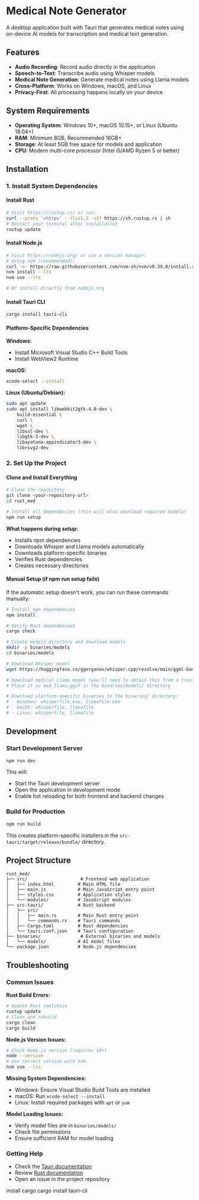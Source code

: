 # Medical Note Generator

A desktop application built with Tauri that generates medical notes using on-device AI models for transcription and medical text generation.

## Features

- **Audio Recording**: Record audio directly in the application
- **Speech-to-Text**: Transcribe audio using Whisper models
- **Medical Note Generation**: Generate medical notes using Llama models
- **Cross-Platform**: Works on Windows, macOS, and Linux
- **Privacy-First**: All processing happens locally on your device

## System Requirements

- **Operating System**: Windows 10+, macOS 10.15+, or Linux (Ubuntu 18.04+)
- **RAM**: Minimum 8GB, Recommended 16GB+
- **Storage**: At least 5GB free space for models and application
- **CPU**: Modern multi-core processor (Intel i5/AMD Ryzen 5 or better)

## Installation

### 1. Install System Dependencies

#### Install Rust

```bash
# Visit https://rustup.rs/ or run:
curl --proto '=https' --tlsv1.2 -sSf https://sh.rustup.rs | sh
# Restart your terminal after installation
rustup update
```

#### Install Node.js

```bash
# Visit https://nodejs.org/ or use a version manager:
# Using nvm (recommended):
curl -o- https://raw.githubusercontent.com/nvm-sh/nvm/v0.39.0/install.sh | bash
nvm install --lts
nvm use --lts

# Or install directly from nodejs.org
```

#### Install Tauri CLI

```bash
cargo install tauri-cli
```

#### Platform-Specific Dependencies

**Windows:**

- Install Microsoft Visual Studio C++ Build Tools
- Install WebView2 Runtime

**macOS:**

```bash
xcode-select --install
```

**Linux (Ubuntu/Debian):**

```bash
sudo apt update
sudo apt install libwebkit2gtk-4.0-dev \
    build-essential \
    curl \
    wget \
    libssl-dev \
    libgtk-3-dev \
    libayatana-appindicator3-dev \
    librsvg2-dev
```

### 2. Set Up the Project

#### Clone and Install Everything

```bash
# Clone the repository
git clone <your-repository-url>
cd rust_med

# Install all dependencies (this will also download required models)
npm run setup
```

**What happens during setup:**

- Installs npm dependencies
- Downloads Whisper and Llama models automatically
- Downloads platform-specific binaries
- Verifies Rust dependencies
- Creates necessary directories

#### Manual Setup (if npm run setup fails)

If the automatic setup doesn't work, you can run these commands manually:

```bash
# Install npm dependencies
npm install

# Verify Rust dependencies
cargo check

# Create models directory and download models
mkdir -p binaries/models
cd binaries/models

# Download Whisper model
wget https://huggingface.co/ggerganov/whisper.cpp/resolve/main/ggml-base.en.bin -O whisper-tiny.en.gguf

# Download medical Llama model (you'll need to obtain this from a trusted source)
# Place it as med_llama.gguf in the binaries/models/ directory

# Download platform-specific binaries to the binaries/ directory:
# - Windows: whisperfile.exe, llamafile.exe
# - macOS: whisperfile, llamafile
# - Linux: whisperfile, llamafile
```

## Development

### Start Development Server

```bash
npm run dev
```

This will:

- Start the Tauri development server
- Open the application in development mode
- Enable hot reloading for both frontend and backend changes

### Build for Production

```bash
npm run build
```

This creates platform-specific installers in the `src-tauri/target/release/bundle/` directory.

## Project Structure

```
rust_med/
├── src/                    # Frontend web application
│   ├── index.html         # Main HTML file
│   ├── main.js            # Main JavaScript entry point
│   ├── styles.css         # Application styles
│   └── modules/           # JavaScript modules
├── src-tauri/             # Rust backend
│   ├── src/
│   │   ├── main.rs        # Main Rust entry point
│   │   └── commands.rs    # Tauri commands
│   ├── Cargo.toml         # Rust dependencies
│   └── tauri.conf.json    # Tauri configuration
├── binaries/               # External binaries and models
│   └── models/            # AI model files
└── package.json           # Node.js dependencies
```

## Troubleshooting

### Common Issues

**Rust Build Errors:**

```bash
# Update Rust toolchain
rustup update
# Clean and rebuild
cargo clean
cargo build
```

**Node.js Version Issues:**

```bash
# Check Node.js version (requires 18+)
node --version
# Use correct version with nvm
nvm use --lts
```

**Missing System Dependencies:**

- Windows: Ensure Visual Studio Build Tools are installed
- macOS: Run `xcode-select --install`
- Linux: Install required packages with `apt` or `yum`

**Model Loading Issues:**

- Verify model files are in `binaries/models/`
- Check file permissions
- Ensure sufficient RAM for model loading

### Getting Help

- Check the [Tauri documentation](https://tauri.app/docs)
- Review [Rust documentation](https://doc.rust-lang.org/)
- Open an issue in the project repository

install cargo
cargo install tauri-cli

